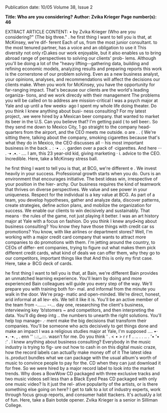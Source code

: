 Publication date: 10/05
Volume 38, Issue 2

**Title:  Who are you considering?**
**Author: Zvika Krieger**
**Page number(s): 46**

EXTRACT ARTICLE CONTENT:
• 
by Zvika Krieger 
(Who are you considering?" 
(The big three." . 
he first thing I want to tell you is that, at McKinsey, we're dif-
ferent Each of us, from the most junior consultant. to the 
most tenured partner, has a voice and an obligation to use it 
This diversity not only rD.akes our work enjoyable, but it also enables 
us to bring abroad range of perspectives to solving our clients' prob-
lems. Although you'll be doing a lot of the "heavy lifting--gathering 
data, building and refining economic models, analyzing results and 
preparing reports 
this work is the cornerstone of our problem 
solving. Even as a new business analyst, your opinions, analyses, and 
recommendations will affect the decisions our clients make. When 
you work for McKinsey, you have the opportunity for far-ranging 
impact. That's because our clients are the world's leading organiza-
tions, and we work direcdy with their management The problems 
you will be called on to address are mission-critical 
I was a psych major at Yale and up until a few weeks· ago I spent 
my whole life doing theater. Do you think I knew anything about busi-
ness consulting? For my latest project, .we were hired by a Mexican 
beer company. that wanted to market its beer in the U.S. Can you 
believe that? I'm getting paid ( 
to sell beer:. So they send me 
down to Mexico City, 1 go 
straight to the company head-
quarters from the airport, and 
the CEO meets me outside. 
o are 
. . 
( 
We're sitting there, talking about the company, 
smoking cigarettes 
because that's what 
they do in Mexico, the CEO discusses all 
·· 
his most important business in the back .. : ·• . .·. 
garden over a pack of ·cigarettes. And here ··· . ·• .•. · .... 
I am, this 23 year-old kid, giving marketing · i. 
advice to the CEO. Incredible. 
Here, take a McKinsey stress ball. 


he first thing I want to tell you is that, at 
BCG, we're different 
e 
. 
We invest heavily in your success. Professional 
growth starts when you do. Ours is an environment that encourages 
initiative. The best ideas win, irrespective of your position in the hier-
archy. Our business requires the kind of teamwork that thrives on 
diverse perspectives. We value and see power in your uniqueness. 
Respect for the individual is a key value at BCG. As part of a team, 
you develop hypotheses, gather and analyze data, discover patterns, 
create strategies, define action plans, and mobilize the organization for 
success. We enable our clients to win decisively and sustainably. That 
means 
· 
the rules of the game, not just playing it better. 
I was an art history major at Yale with a focus on fashion. Do you 
think I knew anyd•ing about business consulting? You know they have 
those things with credit car 
ss promotions? You know, with like 
airlines or department stores? Well, I'm working with a major credit 
card company that wants to attract more companies to do promotions 
with them. I'm jetting around the country, 
to CEOs of differ-
ent companies, trying to figure out what makes them pick different 
credit cards, what kind of deals we can offer them, why they go to our 
competitors, important things like that And this is only my first case. 
Here, take a· BCG deck of cards. 


he first thing I want to tell you is that, at Bain, we're different 
Bain provides an unmatched learning experience. You'll learn 
by doing and more experienced Bain colleagues will guide 
you every step of the way. We'll prepare you with training 
both for-
mal. and informal 
from the minute you walk in the door. We're prag-
matic and open-minded. We're direct, honest, arid informal at all lev-
els. We tell it like it is. You'll be an active member of the team from 
-....... --... 
day one, researching the client's business, interviewing key 'b!stomers 
~ 
and competitors, and then interpreting the data. You'll dig deep intg 
.. 
the numbers to unearth the right solutions. You'll help top manage-
.· ment make the big decisions that transform their companies. You'll be 
someone who acts decisively to get things done and make an impact 
I was a religious studies major at Yale, I'm supposed .... •· •. ·•. 
, . 
enn 
'' 
:.::_.:::. 
wasn't for me. Do 
you think ' . 
< 
• > r r f .. 
.. . . 
.. . '• 
'• :' . 
I knew anything about business 
consulting? Everybody in the music industry is trying to fig-
ure out how to cash in on this digital music craze, how the record 
labels can actual1y make money off of it The latest idea is..product 
bundles 
what we can package with the usual album's worth of 
music to convince people to pay for the. CD when they can just 
download it for free. So we were hired by a major record label to look 
into the market trends. Why does a BowWow CD packaged with 
three exclusive tracks and two music videos sell less than a Black 
Eyed Peas CD packaged with only one music video? Is it just the rel-
ative popularity of the artists, or is there something else going on 
here? I get to talk to a lot of industry experts, work through focus 
group reports, and consumer habit ttackers. It's actuaUy a lot of fun. 
Here, take a Bain botde opener. 
Zvika Krieger is a senior in Silliman College.